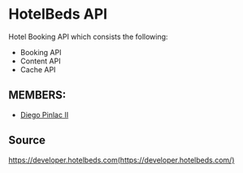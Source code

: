 # HotelBeds API
Hotel Booking API which consists the following:
* Booking API
* Content API
* Cache API

## MEMBERS:
* [Diego Pinlac II](https://diegopinlac.com/)

## Source
https://developer.hotelbeds.com(https://developer.hotelbeds.com/)
